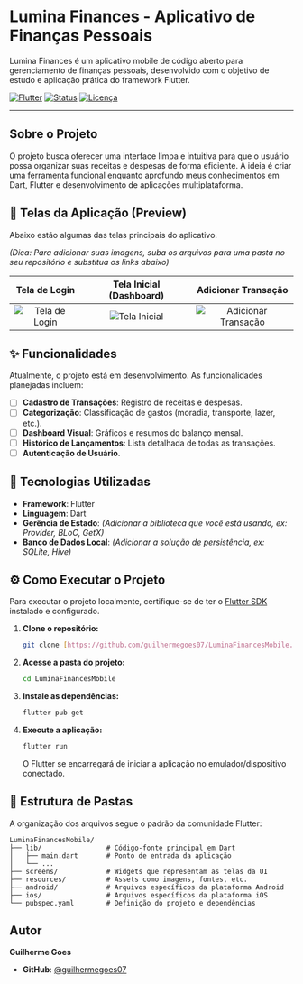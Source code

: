 # Lumina Finances - Aplicativo de Finanças Pessoais

Lumina Finances é um aplicativo mobile de código aberto para gerenciamento de finanças pessoais, desenvolvido com o objetivo de estudo e aplicação prática do framework Flutter.

[![Flutter](https://img.shields.io/badge/Flutter-3.x-02569B?style=for-the-badge&logo=flutter)](https://flutter.dev)
[![Status](https://img.shields.io/badge/Status-Em_Desenvolvimento-yellow?style=for-the-badge)](https://github.com/guilhermegoes07/LuminaFinancesMobile)
[![Licença](https://img.shields.io/github/license/guilhermegoes07/LuminaFinancesMobile?style=for-the-badge)](LICENSE)

---

## Sobre o Projeto

O projeto busca oferecer uma interface limpa e intuitiva para que o usuário possa organizar suas receitas e despesas de forma eficiente. A ideia é criar uma ferramenta funcional enquanto aprofundo meus conhecimentos em Dart, Flutter e desenvolvimento de aplicações multiplataforma.

## 📱 Telas da Aplicação (Preview)

Abaixo estão algumas das telas principais do aplicativo.

*(Dica: Para adicionar suas imagens, suba os arquivos para uma pasta no seu repositório e substitua os links abaixo)*

| Tela de Login | Tela Inicial (Dashboard) | Adicionar Transação |
| :-----------: | :----------------------: | :-------------------: |
| ![Tela de Login](URL_DA_SUA_IMAGEM.png) | ![Tela Inicial](URL_DA_SUA_IMAGEM.png) | ![Adicionar Transação](URL_DA_SUA_IMAGEM.png) |

## ✨ Funcionalidades

Atualmente, o projeto está em desenvolvimento. As funcionalidades planejadas incluem:

* [ ] **Cadastro de Transações**: Registro de receitas e despesas.
* [ ] **Categorização**: Classificação de gastos (moradia, transporte, lazer, etc.).
* [ ] **Dashboard Visual**: Gráficos e resumos do balanço mensal.
* [ ] **Histórico de Lançamentos**: Lista detalhada de todas as transações.
* [ ] **Autenticação de Usuário**.

## 🚀 Tecnologias Utilizadas

* **Framework**: Flutter
* **Linguagem**: Dart
* **Gerência de Estado**: *(Adicionar a biblioteca que você está usando, ex: Provider, BLoC, GetX)*
* **Banco de Dados Local**: *(Adicionar a solução de persistência, ex: SQLite, Hive)*

## ⚙️ Como Executar o Projeto

Para executar o projeto localmente, certifique-se de ter o [Flutter SDK](https://flutter.dev/docs/get-started/install) instalado e configurado.

1.  **Clone o repositório:**
    ```sh
    git clone [https://github.com/guilhermegoes07/LuminaFinancesMobile.git](https://github.com/guilhermegoes07/LuminaFinancesMobile.git)
    ```

2.  **Acesse a pasta do projeto:**
    ```sh
    cd LuminaFinancesMobile
    ```

3.  **Instale as dependências:**
    ```sh
    flutter pub get
    ```

4.  **Execute a aplicação:**
    ```sh
    flutter run
    ```
    O Flutter se encarregará de iniciar a aplicação no emulador/dispositivo conectado.

## 📂 Estrutura de Pastas

A organização dos arquivos segue o padrão da comunidade Flutter:
```
LuminaFinancesMobile/
├── lib/                # Código-fonte principal em Dart
│   ├── main.dart       # Ponto de entrada da aplicação
│   └── ...
├── screens/            # Widgets que representam as telas da UI
├── resources/          # Assets como imagens, fontes, etc.
├── android/            # Arquivos específicos da plataforma Android
├── ios/                # Arquivos específicos da plataforma iOS
└── pubspec.yaml        # Definição do projeto e dependências
```

## Autor

**Guilherme Goes**

* **GitHub**: [@guilhermegoes07](https://github.com/guilhermegoes07)
